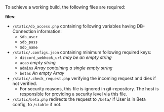 To achieve a working build, the following files are required:

**files**:

* `/static/db_access.php` containing following variables having DB-Connection information:
    * `$db_user`
    * `$db_pass`
    * `$db_name`
* `/static/.configs.json` containing minimum following required keys:
    * `discord_webhook_url` *may be an empty string*
    * `acao` *empty string*
    * `admins` *Array containing a single empty string*
    * `betas` *An empty Array*
* `/static/.check_request.php` verifying the incoming request and dies if not verified.
    * For security reasons, this file is ignored in git-repository.
      The host is responsible for providing a security level via this file.
* `/static/beta.php` redirects the request to `/beta/` if User is in Beta config, to `/stable` if not.
